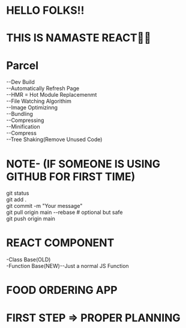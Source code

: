# HELLO FOLKS!!
# THIS IS NAMASTE REACT🚀🚀

# Parcel
--Dev Build<br>
--Automatically Refresh Page<br>
--HMR = Hot Module Replacemenmt<br>
--File Watching Algorithim<br>
--Image Optimizinng<br>
--Bundling<br>
--Compressing<br>
--Minification<br>
--Compress<br>
--Tree Shaking(Remove Unused Code)<br>

# NOTE- (IF SOMEONE IS USING GITHUB FOR FIRST TIME)

git status<br>
git add .<br>
git commit -m "Your message"<br>
git pull origin main --rebase    # optional but safe<br>
git push origin main<br>

# REACT COMPONENT
-Class Base(OLD)<br>
-Function Base(NEW)--Just a normal JS Function<br>

# FOOD ORDERING APP
# FIRST STEP => PROPER PLANNING